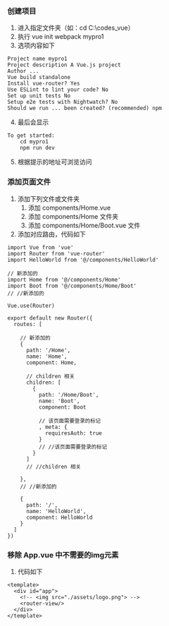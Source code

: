 ### 创建项目
1. 进入指定文件夹（如：cd C:\codes_vue）
2. 执行 vue init webpack mypro1
3. 选项内容如下
```
Project name mypro1
Project description A Vue.js project
Author ...
Vue build standalone
Install vue-router? Yes
Use ESLint to lint your code? No
Set up unit tests No
Setup e2e tests with Nightwatch? No
Should we run ... been created? (recommended) npm
```
4. 最后会显示
```
To get started:
	cd mypro1
	npm run dev
```
5. 根据提示的地址可浏览访问
### 添加页面文件
1. 添加下列文件或文件夹
	1. 添加 components/Home.vue
	2. 添加 components/Home 文件夹
	3. 添加 components/Home/Boot.vue 文件
2. 添加对应路由，代码如下
```
import Vue from 'vue'
import Router from 'vue-router'
import HelloWorld from '@/components/HelloWorld'

// 新添加的
import Home from '@/components/Home'
import Boot from '@/components/Home/Boot'
// //新添加的

Vue.use(Router)

export default new Router({
  routes: [

    // 新添加的
    {
      path: '/Home',
      name: 'Home',
      component: Home,

      // children 相关
      children: [
        {
          path: '/Home/Boot',
          name: 'Boot',
          component: Boot

          // 该页面需要登录的标记
          , meta: {
            requiresAuth: true
          }
          // //该页面需要登录的标记
        }
      ]
      // //children 相关

    },
    // //新添加的

    {
      path: '/',
      name: 'HelloWorld',
      component: HelloWorld
    }
  ]
})

```
### 移除 App.vue 中不需要的img元素
1. 代码如下
```
<template>
  <div id="app">
    <!-- <img src="./assets/logo.png"> -->
    <router-view/>
  </div>
</template>
```
